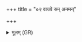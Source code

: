 +++
title = "०२ वायवे सम् अनमन्"

+++
<details><summary>मूलम् (GR)</summary>

वायवे सम् अनमन् तस्मा अन्तरिक्षेण सम् अनमन् ।  
यथा वायवे अन्तरिक्षेण समनमन्  
(…) ॥ +++(see 1cdef)+++
</details>